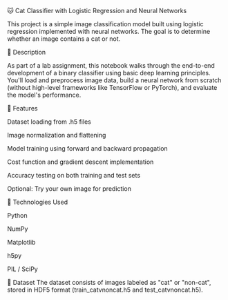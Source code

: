 🐱 Cat Classifier with Logistic Regression and Neural Networks

This project is a simple image classification model built using logistic regression implemented with neural networks. The goal is to determine whether an image contains a cat or not.

📌 Description

As part of a lab assignment, this notebook walks through the end-to-end development of a binary classifier using basic deep learning principles. You'll load and preprocess image data, build a neural network from scratch (without high-level frameworks like TensorFlow or PyTorch), and evaluate the model's performance.

🚀 Features

Dataset loading from .h5 files

Image normalization and flattening

Model training using forward and backward propagation

Cost function and gradient descent implementation

Accuracy testing on both training and test sets

Optional: Try your own image for prediction

🧠 Technologies Used

Python

NumPy

Matplotlib

h5py

PIL / SciPy

📂 Dataset
The dataset consists of images labeled as "cat" or "non-cat", stored in HDF5 format (train_catvnoncat.h5 and test_catvnoncat.h5).
